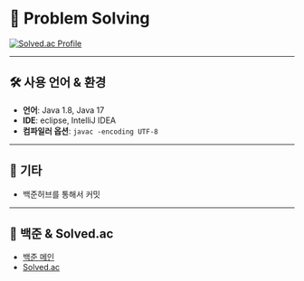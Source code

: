 # 📘 Problem Solving

[![Solved.ac Profile](http://mazassumnida.wtf/api/v2/generate_badge?boj=991357)](https://solved.ac/991357)

---

## 🛠 사용 언어 & 환경

- **언어**: Java 1.8, Java 17
- **IDE**: eclipse, IntelliJ IDEA
- **컴파일러 옵션**: `javac -encoding UTF-8`

---

## 📌 기타

- 백준허브를 통해서 커밋
---

## 🔗 백준 & Solved.ac

- [백준 메인](https://www.acmicpc.net/)
- [Solved.ac](https://solved.ac/)
